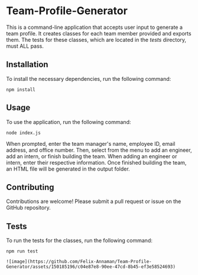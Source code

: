﻿# Team-Profile-Generator

This is a command-line application that accepts user input to generate a team profile. It creates classes for each team member provided and exports them. The tests for these classes, which are located in the _tests_ directory, must ALL pass. 

## Installation

To install the necessary dependencies, run the following command:

```
npm install
```

## Usage

To use the application, run the following command:

```
node index.js
```

When prompted, enter the team manager's name, employee ID, email address, and office number. Then, select from the menu to add an engineer, add an intern, or finish building the team. When adding an engineer or intern, enter their respective information. Once finished building the team, an HTML file will be generated in the output folder.

## Contributing

Contributions are welcome! Please submit a pull request or issue on the GitHub repository.

## Tests

To run the tests for the classes, run the following command:

```
npm run test

![image](https://github.com/Felix-Annaman/Team-Profile-Generator/assets/150185196/c04e87e8-90ee-47cd-8b45-ef3e58524693)

